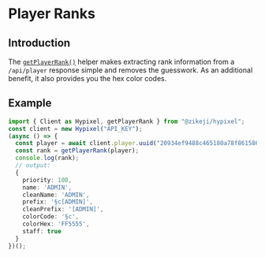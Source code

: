 # Player Ranks

## Introduction

The [<code class="language-javascript"><span class="token function">getPlayerRank</span><span class="token punctuation">(</span><span class="token punctuation">)</span></code>](/ts-api/#getplayerrank) helper makes extracting rank information from a `/api/player` response simple and removes the guesswork. As an additional benefit, it also provides you the hex color codes.

## Example

```typescript
import { Client as Hypixel, getPlayerRank } from "@zikeji/hypixel";
const client = new Hypixel("API_KEY");
(async () => {
  const player = await client.player.uuid("20934ef9488c465180a78f861586b4cf"); // Minikloon
  const rank = getPlayerRank(player);
  console.log(rank);
  // output:
  {
    priority: 100,
    name: 'ADMIN',
    cleanName: 'ADMIN',
    prefix: '§c[ADMIN]',
    cleanPrefix: '[ADMIN]',
    colorCode: '§c',
    colorHex: 'FF5555',
    staff: true
  }
})();
```